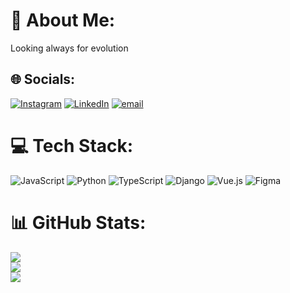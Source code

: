 # 💫 About Me:
Looking always for evolution


## 🌐 Socials:
[![Instagram](https://img.shields.io/badge/Instagram-%23E4405F.svg?logo=Instagram&logoColor=white)](https://instagram.com/gabbe_lucas) [![LinkedIn](https://img.shields.io/badge/LinkedIn-%230077B5.svg?logo=linkedin&logoColor=white)](https://linkedin.com/in/gabriel-lucas-de-miranda-35183b299/) [![email](https://img.shields.io/badge/Email-D14836?logo=gmail&logoColor=white)](mailto:gabriel.lucasmirand@gmail.com) 

# 💻 Tech Stack:
![JavaScript](https://img.shields.io/badge/javascript-%23323330.svg?style=for-the-badge&logo=javascript&logoColor=%23F7DF1E) ![Python](https://img.shields.io/badge/python-3670A0?style=for-the-badge&logo=python&logoColor=ffdd54) ![TypeScript](https://img.shields.io/badge/typescript-%23007ACC.svg?style=for-the-badge&logo=typescript&logoColor=white) ![Django](https://img.shields.io/badge/django-%23092E20.svg?style=for-the-badge&logo=django&logoColor=white) ![Vue.js](https://img.shields.io/badge/vue.js-%2335495e.svg?style=for-the-badge&logo=vuedotjs&logoColor=%234FC08D) ![Figma](https://img.shields.io/badge/figma-%23F24E1E.svg?style=for-the-badge&logo=figma&logoColor=white)
# 📊 GitHub Stats:
![](https://github-readme-stats.vercel.app/api?username=Gabz047&theme=dark&hide_border=false&include_all_commits=false&count_private=true)<br/>
![](https://nirzak-streak-stats.vercel.app/?user=Gabz047&theme=dark&hide_border=false)<br/>
![](https://github-readme-stats.vercel.app/api/top-langs/?username=Gabz047&theme=dark&hide_border=false&include_all_commits=false&count_private=true&layout=compact)

<!-- Proudly created with GPRM ( https://gprm.itsvg.in ) -->
